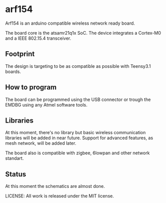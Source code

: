 # arf154 

Arf154 is an arduino compatible wireless network ready board.

The board core is the atsamr21q1x SoC. The device integrates a Cortex-M0 and a
IEEE 802.15.4 transceiver.

## Footprint

The design is targeting to be as compatible as possible with Teensy3.1 boards.

## How to program

The board can be programmed using the USB connector or trough the EMDBG using 
any Atmel software tools.

## Libraries

At this moment, there's no library but basic wireless communication libraries 
will be added in near future. Support for advanced features, as mesh network,
will be added later.

The board also is compatible with zigbee, 6lowpan and other network standart.

## Status

At this moment the schematics are almost done.

LICENSE: All work is released under the MIT license.
